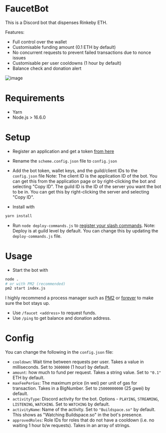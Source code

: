 # FaucetBot
This is a Discord bot that dispenses Rinkeby ETH. 

Features:
* Full control over the wallet
* Customisable funding amount (0.1 ETH by default)
* No concurrent requests to prevent failed transactions due to nonce issues
* Customisable per user cooldowns (1 hour by default)
* Balance check and donation alert

![image](https://user-images.githubusercontent.com/42661870/136471444-b91a48f6-bc66-48ed-b502-d51a65156c59.png)

# Requirements
* Yarn
* Node.js > 16.6.0

# Setup
* Register an application and get a token [from here](https://discord.com/developers/applications)
* Rename the `scheme.config.json` file to `config.json`
* Add the bot token, wallet keys, and the guild/client IDs to the `config.json` file 
Note: The client ID is the application ID of the bot. You can get this from the application page or by right-clicking the bot and selecting "Copy ID". 
The guild ID is the ID of the server you want the bot to be in. You can get this by right-clicking the server and selecting "Copy ID".

* Install with
```bash
yarn install
```
* Run `node deploy-commands.js` to [register your slash commands](https://discordjs.guide/interactions/registering-slash-commands.html#guild-commands).
Note: Deploy is at guild level by default. You can change this by updating the `deploy-commands.js` file. 
# Usage
* Start the bot with
```bash
node .
# or with PM2 (recommended)
pm2 start index.js 
```
I highly recommend a process manager such as [PM2](https://pm2.keymetrics.io/) or [forever](https://github.com/foreversd/forever) to make sure the bot stays up.
* Use `/faucet <address>` to request funds.
* Use `/ping` to get balance and donation address.

# Config
You can change the following in the `config.json` file: 
* `cooldown`: Wait time between requests per user. Takes a value in milliseconds. Set to `3600000` (1 hour) by default.
* `amount`: how much to fund per request. Takes a string value. Set to `"0.1"` ETH by default.
* `maxFeePerGas`: The maximum price (in wei) per unit of gas for transaction. Takes in a BigNumber. Set to `25000000000` (25 gwei) by default.
* `activityType`: Discord activity for the bot. Options - `PLAYING`, `STREAMING`, `LISTENING`, `WATCHING`. Set to `WATCHING` by default.
* `activityName`: Name of the activity. Set to `"Buildspace.so"` by default. This shows as "Watching Buildspace.so" in the bot's presence.
* `approvedRoles`: Role IDs for roles that do not have a cooldown (i.e. no waiting 1 hour b/w requests). Takes in an array of strings.